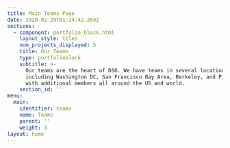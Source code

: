 ```yaml
---
title: Main Teams Page
date: 2020-02-29T01:24:42.264Z
sections:
  - component: portfolio_block.html
    layout_style: tiles
    num_projects_displayed: 5
    title: Our Teams
    type: portfolioblock
    subtitle: >-
      Our teams are the heart of DSO. We have teams in several locations
      including Washington DC, San Francisco Bay Area, Berkeley, and Pittsburgh
      with additional members all around the US and world.
    section_id: ''
menu:
  main:
    identifier: teams
    name: Teams
    parent: ''
    weight: 3
layout: home
---
```


